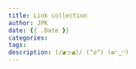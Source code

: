 ```yaml
---
title: Link collection
author: JPK
date: {{ .Date }}
categories:
tags:
description: (/◕ヮ◕)/ (^o^) (✿◠‿◠)
---
```



